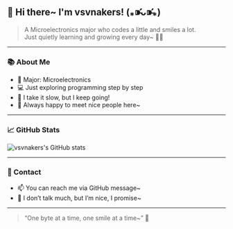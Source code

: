 ## 🌸 Hi there~ I'm vsvnakers! (⁎⁍̴̛ᴗ⁍̴̛⁎)

> A Microelectronics major who codes a little and smiles a lot.  
> Just quietly learning and growing every day~ 🧸✨

---

### 📚 About Me

- 🧠 Major: Microelectronics 
- 💻 Just exploring programming step by step
- 🐢 I take it slow, but I keep going!
- 🌈 Always happy to meet nice people here~

---

### 📈 GitHub Stats

![vsvnakers's GitHub stats](https://github-readme-stats.vercel.app/api?username=vsvnakers&show_icons=true&theme=tokyonight&hide=contribs,prs)

---

### 💬 Contact

- 📫 You can reach me via GitHub message~
- 🌸 I don’t talk much, but I’m nice, I promise~

---

> “One byte at a time, one smile at a time~” 🌷
